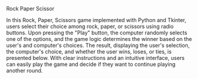 Rock Paper Scissor

In this Rock, Paper, Scissors game implemented with Python and Tkinter, users select their choice among rock, paper, or scissors using radio buttons. Upon pressing the "Play" button, the computer randomly selects one of the options, and the game logic determines the winner based on the user's and computer's choices. The result, displaying the user's selection, the computer's choice, and whether the user wins, loses, or ties, is presented below. With clear instructions and an intuitive interface, users can easily play the game and decide if they want to continue playing another round.

